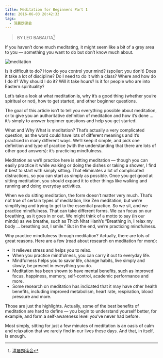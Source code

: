 ```yaml
---
title: Meditation for Beginners Part 1
date: 2016-06-03 20:42:33
tags:
  - 清晨朗读会
---
```


> BY LEO BABAUTA[^1]

If you haven’t done much meditating, it might seem like a bit of a grey area to you — something you want to do but don’t know much about.

<!-- more -->

![meditation](https://unsplash.com//photos/ie8WW5KUx3o/download)

Is it difficult to do? How do you control your mind? (spoiler: you don’t) Does it take a lot of discipline? Do I need to do it with a class? Where and how do I do it? Why should I do it? Will it take hours? Is it for people who are into Eastern spirituality?


Let’s take a look at what meditation is, why it’s a good thing (whether you’re spiritual or not), how to get started, and other beginner questions.

The goal of this article isn’t to tell you everything possible about meditation, or to give you an authoritative definition of meditation and how it’s done … it’s simply to answer beginner questions and help you get started.

What and Why
What is meditation? That’s actually a very complicated question, as the word could have lots of different meanings and it’s practiced in many different ways. We’ll keep it simple, and pick one definition and type of practice (with the understanding that there are lots of other good answers): it’s practicing mindfulness.

Meditation as we’ll practice here is sitting meditation — though you can easily practice it while walking or doing the dishes or taking a shower, I find it best to start with simply sitting. That eliminates a lot of complicated distractions, so you can start as simply as possible. Once you get good at sitting meditation, you should expand it to other things like walking and running and doing everyday activities.

When we do sitting meditation, the form doesn’t matter very much. That’s not true of certain types of meditation, like Zen meditation, but we’re simplifying and trying to get to the essential practice. So we sit, and we practice mindfulness. That can take different forms. We can focus on our breathing, as it goes in or out. We might think of a motto to say (in our minds) as we breathe, such as Thich Nhat Hanh’s “Breathing in, I relax my body … breathing out, I smile.” But in the end, we’re practicing mindfulness.

Why practice mindfulness through meditation? Actually, there are lots of great reasons. Here are a few (read about research on meditation for more):
* It relieves stress and helps you to relax.
* When you practice mindfulness, you can carry it out to everyday life.
* Mindfulness helps you to savor life, change habits, live simply and slowly, be present in everything you do.
* Meditation has been shown to have mental benefits, such as improved focus, happiness, memory, self-control, academic performance and more.
* Some research on meditation has indicated that it may have other health benefits, including improved metabolism, heart rate, respiration, blood pressure and more.

Those are just the highlights. Actually, some of the best benefits of meditation are hard to define — you begin to understand yourself better, for example, and form a self-awareness level you’ve never had before.

Most simply, sitting for just a few minutes of meditation is an oasis of calm and relaxation that we rarely find in our lives these days. And that, in itself, is enough.


[^1]:[清晨朗读会](https://mp.weixin.qq.com/s?__biz=MzI1NzIyNjU4Ng==&mid=2247483691&idx=1&sn=627c52bda9911c2b20467623634e3170&scene=1&srcid=0701enWJ5t3e0QNbrpckwrF1&key=77421cf58af4a6533c35cf508d24644df43e64255380816a75b7a6f4ff0b40b93127bd3debb5e3f3579ebc820cd53702&ascene=0&uin=MTMzOTQ1ODU2MA%3D%3D&devicetype=iMac+MacBookPro11%2C2+OSX+OSX+10.11.5+build(15F34)&version=11020201&pass_ticket=JpMDsA87Kq8iq4HY%2FOuzK4P%2BqTAOjY2KZC29g2o579abtCXCDxqwF%2BCMOeJBwMsn)
